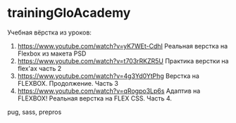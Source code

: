 # trainingGloAcademy
Учебная вёрстка из уроков:
1. https://www.youtube.com/watch?v=yK7WEt-CdhI Реальная верстка на Flexbox из макета PSD
2. https://www.youtube.com/watch?v=t703rRKZR5U Практика верстки на flex'ах часть 2
3. https://www.youtube.com/watch?v=4g3Yd0YtPhg Верстка на FLEXBOX. Продолжение. Часть 3
4. https://www.youtube.com/watch?v=qRogpo3Lp6s Адаптив на FLEXBOX! Реальная верстка на FLEX CSS. Часть 4.

pug, sass, prepros